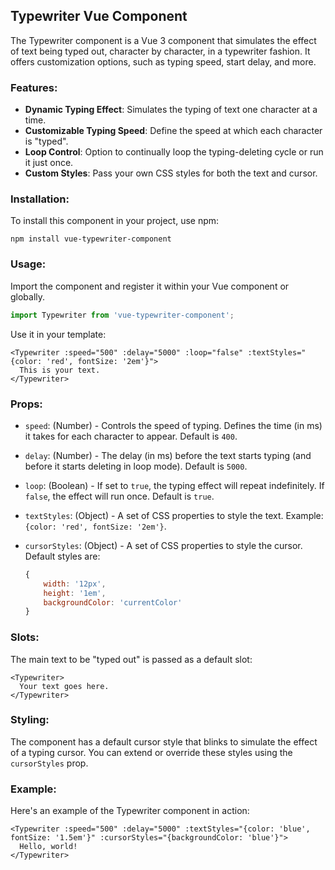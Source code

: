 ## Typewriter Vue Component

The Typewriter component is a Vue 3 component that simulates the effect of text being typed out, character by character, in a typewriter fashion. It offers customization options, such as typing speed, start delay, and more.

### Features:

- **Dynamic Typing Effect**: Simulates the typing of text one character at a time.
- **Customizable Typing Speed**: Define the speed at which each character is "typed".
- **Loop Control**: Option to continually loop the typing-deleting cycle or run it just once.
- **Custom Styles**: Pass your own CSS styles for both the text and cursor.
  
### Installation:

To install this component in your project, use npm:

```
npm install vue-typewriter-component
```

### Usage:

Import the component and register it within your Vue component or globally.

```javascript
import Typewriter from 'vue-typewriter-component';
```

Use it in your template:

```vue
<Typewriter :speed="500" :delay="5000" :loop="false" :textStyles="{color: 'red', fontSize: '2em'}">
  This is your text.
</Typewriter>
```

### Props:

- `speed`: (Number) - Controls the speed of typing. Defines the time (in ms) it takes for each character to appear. Default is `400`.

- `delay`: (Number) - The delay (in ms) before the text starts typing (and before it starts deleting in loop mode). Default is `5000`.

- `loop`: (Boolean) - If set to `true`, the typing effect will repeat indefinitely. If `false`, the effect will run once. Default is `true`.

- `textStyles`: (Object) - A set of CSS properties to style the text. Example: `{color: 'red', fontSize: '2em'}`.

- `cursorStyles`: (Object) - A set of CSS properties to style the cursor. Default styles are: 
  ```javascript
  {
      width: '12px',
      height: '1em',
      backgroundColor: 'currentColor'
  }
  ```

### Slots:

The main text to be "typed out" is passed as a default slot:

```vue
<Typewriter>
  Your text goes here.
</Typewriter>
```

### Styling:

The component has a default cursor style that blinks to simulate the effect of a typing cursor. You can extend or override these styles using the `cursorStyles` prop.

### Example:

Here's an example of the Typewriter component in action:

```vue
<Typewriter :speed="500" :delay="5000" :textStyles="{color: 'blue', fontSize: '1.5em'}" :cursorStyles="{backgroundColor: 'blue'}">
  Hello, world!
</Typewriter>
```
